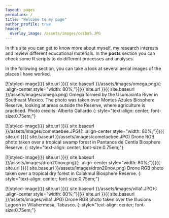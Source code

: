```yaml
---
layout: pages
permalink: /
title: "Welcome to my page"
author_profile: true
header:
  overlay_image: /assets/images/ceiba5.JPG
---
```


In this site you can get to know more about myself, my research interests and review different educational materials. In the **posts** section you can check some R scripts to do different processes and analyses. 

In the following section, you can take a look at several aerial images of the places I have worked.

[![styled-image]({{ site.url }}{{ site.baseurl }}/assets/images/omega.png){: .align-center style="width: 80%;"}]({{ site.url }}{{ site.baseurl }}/assets/images/omega.png) Omega formed by the Usumacinta River in Southeast Mexico. The photo was taken over Montes Azules Biosphere Reserve, looking at areas outside the Reserve, where agriculture is practiced. Photo credits: Alberto Gallardo
{: style="text-align: center; font-size:0.75em;"}

[![styled-image]({{ site.url }}{{ site.baseurl }}/assets/images/cometaebee.JPG){: .align-center style="width: 80%;"}]({{ site.url }}{{ site.baseurl }}/assets/images/cometaebee.JPG) Drone RGB photo taken over a tropical swamp forest in Pantanos de Centla Biosphere Reserve.
{: style="text-align: center; font-size:0.75em;"}

[![styled-image]({{ site.url }}{{ site.baseurl }}/assets/images/dron20nov.png){: .align-center style="width: 80%;"}]({{ site.url }}{{ site.baseurl }}/assets/images/dron20nov.png) Drone RGB photo taken over a tropical dry forest in Calakmul Biosphere Reserve.
{: style="text-align: center; font-size:0.75em;"}

[![styled-image]({{ site.url }}{{ site.baseurl }}/assets/images/villa1.JPG){: .align-center style="width: 80%;"}]({{ site.url }}{{ site.baseurl }}/assets/images/villa1.JPG) Drone RGB photo taken over the Illusions Lagoon in Villahermosa, Tabasco.
{: style="text-align: center; font-size:0.75em;"}

